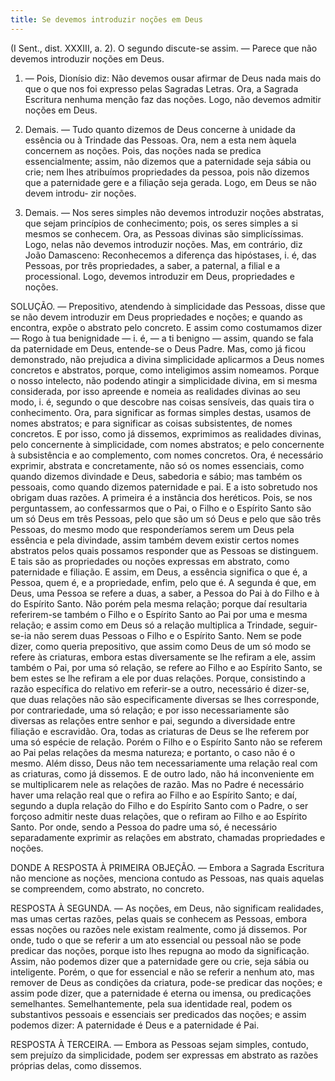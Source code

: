 ```yaml
---
title: Se devemos introduzir noções em Deus
---
```


(I Sent., dist. XXXIII, a. 2).
  O segundo discute-se assim. — Parece que não devemos introduzir noções em Deus.  

1. — Pois, Dionísio diz: Não devemos ousar afirmar de Deus nada mais do que o que nos foi expresso pelas Sagradas Letras. Ora, a Sagrada Escritura nenhuma menção faz das noções. Logo, não devemos admitir noções em Deus.  

2. Demais. — Tudo quanto dizemos de Deus concerne à unidade da essência ou à Trindade das Pessoas. Ora, nem a esta nem àquela concernem as noções. Pois, das noções nada se predica essencialmente; assim, não dizemos que a paternidade seja sábia ou crie; nem lhes atribuímos propriedades da pessoa, pois não dizemos que a paternidade gere e a filiação seja gerada. Logo, em Deus se não devem introdu- zir noções.  

3. Demais. — Nos seres simples não devemos introduzir noções abstratas, que sejam princípios de conhecimento; pois, os seres simples a si mesmos se conhecem. Ora, as Pessoas divinas são simplicíssimas. Logo, nelas não devemos introduzir noções.  Mas, em contrário, diz João Damasceno: Reconhecemos a diferença das hipóstases, i. é, das Pessoas, por três propriedades, a saber, a paternal, a filial e a processional. Logo, devemos introduzir em Deus, propriedades e noções.  

SOLUÇÃO. — Prepositivo, atendendo à simplicidade das Pessoas, disse que se não devem introduzir em Deus propriedades e noções; e quando as encontra, expõe o abstrato pelo concreto. E assim como costumamos dizer — Rogo à tua benignidade — i. é, — a ti benigno — assim, quando se fala da paternidade em Deus, entende-se o Deus Padre.  Mas, como já ficou demonstrado, não prejudica a divina simplicidade aplicarmos a Deus nomes concretos e abstratos, porque, como inteligimos assim nomeamos. Porque o nosso intelecto, não podendo atingir a simplicidade divina, em si mesma considerada, por isso apreende e nomeia as realidades divinas ao seu modo, i. é, segundo o que descobre nas coisas sensíveis, das quais tira o conhecimento. Ora, para significar as formas simples destas, usamos de nomes abstratos; e para significar as coisas subsistentes, de nomes concretos. E por isso, como já dissemos, exprimimos as realidades divinas, pelo concernente à simplicidade, com nomes abstratos; e pelo concernente à subsistência e ao complemento, com nomes concretos. Ora, é necessário exprimir, abstrata e concretamente, não só os nomes essenciais, como quando dizemos divindade e Deus, sabedoria e sábio; mas também os pessoais, como quando dizemos paternidade e pai.  E a isto sobretudo nos obrigam duas razões. A primeira é a instância dos heréticos. Pois, se nos perguntassem, ao confessarmos que o Pai, o Filho e o Espírito Santo são um só Deus em três Pessoas, pelo que são um só Deus e pelo que são três Pessoas, do mesmo modo que responderíamos serem um Deus pela essência e pela divindade, assim também devem existir certos nomes abstratos pelos quais possamos responder que as Pessoas se distinguem. E tais são as propriedades ou noções expressas em abstrato, como paternidade e filiação. E assim, em Deus, a essência significa o que é, a Pessoa, quem é, e a propriedade, enfim, pelo que é.  A segunda é que, em Deus, uma Pessoa se refere a duas, a saber, a Pessoa do Pai à do Filho e à do Espírito Santo. Não porém pela mesma relação; porque daí resultaria referirem-se também o Filho e o Espírito Santo ao Pai por uma e mesma relação; e assim como em Deus só a relação multiplica a Trindade, seguir-se-ia não serem duas Pessoas o Filho e o Espírito Santo.  Nem se pode dizer, como queria prepositivo, que assim como Deus de um só modo se refere às criaturas, embora estas diversamente se lhe refiram a ele, assim também o Pai, por uma só relação, se refere ao Filho e ao Espírito Santo, se bem estes se lhe refiram a ele por duas relações. Porque, consistindo a razão específica do relativo em referir-se a outro, necessário é dizer-se, que duas relações não são especificamente diversas se lhes corresponde, por contrariedade, uma só relação; e por isso necessariamente são diversas as relações entre senhor e pai, segundo a diversidade entre filiação e escravidão. Ora, todas as criaturas de Deus se lhe referem por uma só espécie de relação. Porém o Filho e o Espírito Santo não se referem ao Pai pelas relações da mesma natureza; e portanto, o caso não é o mesmo.  Além disso, Deus não tem necessariamente uma relação real com as criaturas, como já dissemos. E de outro lado, não há inconveniente em se multiplicarem nele as relações de razão. Mas no Padre é necessário haver uma relação real que o refira ao Filho e ao Espírito Santo; e daí, segundo a dupla relação do Filho e do Espírito Santo com o Padre, o ser forçoso admitir neste duas relações, que o refiram ao Filho e ao Espírito Santo. Por onde, sendo a Pessoa do padre uma só, é necessário separadamente exprimir as relações em abstrato, chamadas propriedades e noções.  

DONDE A RESPOSTA À PRIMEIRA OBJEÇÃO. — Embora a Sagrada Escritura não mencione as noções, menciona contudo as Pessoas, nas quais aquelas se compreendem, como abstrato, no concreto.  

RESPOSTA À SEGUNDA. — As noções, em Deus, não significam realidades, mas umas certas razões, pelas quais se conhecem as Pessoas, embora essas noções ou razões nele existam realmente, como já dissemos. Por onde, tudo o que se referir a um ato essencial ou pessoal não se pode predicar das noções, porque isto lhes repugna ao modo da significação. Assim, não podemos dizer que a paternidade gere ou crie, seja sábia ou inteligente. Porém, o que for essencial e não se referir a nenhum ato, mas remover de Deus as condições da criatura, pode-se predicar das noções; e assim pode dizer, que a paternidade é eterna ou imensa, ou predicações semelhantes. Semelhantemente, pela sua identidade real, podem os substantivos pessoais e essenciais ser predicados das noções; e assim podemos dizer: A paternidade é Deus e a paternidade é Pai.  

RESPOSTA À TERCEIRA. — Embora as Pessoas sejam simples, contudo, sem prejuízo da simplicidade, podem ser expressas em abstrato as razões próprias delas, como dissemos.